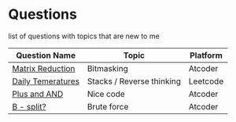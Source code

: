 # **Questions**
 list of questions with topics that are new to me

| Question Name | Topic | Platform |
| ----------- | ----------- | ----------- |
| [Matrix Reduction](https://atcoder.jp/contests/abc264/tasks/abc264_c) | Bitmasking | Atcoder |
| [Daily Temeratures](https://leetcode.com/problems/daily-temperatures/) | Stacks / Reverse thinking | Leetcode |
| [Plus and AND](https://atcoder.jp/contests/arc146/tasks/arc146_b) | Nice code | Atcoder |
| [B - split?](https://atcoder.jp/contests/abc267/editorial/4758) | Brute force | Atcoder |